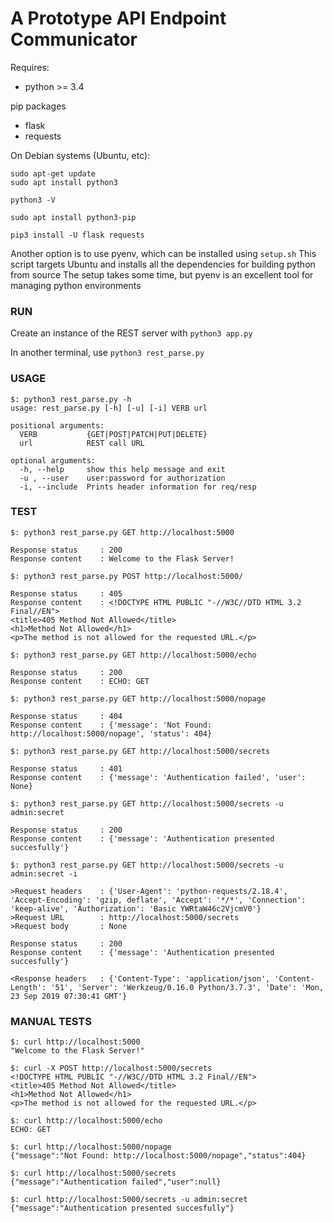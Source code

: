 # A Prototype API Endpoint Communicator

Requires:
- python >= 3.4

pip packages
- flask
- requests

On Debian systems (Ubuntu, etc):
```
sudo apt-get update
sudo apt install python3

python3 -V

sudo apt install python3-pip

pip3 install -U flask requests
```

Another option is to use pyenv, which can be installed using `setup.sh`
This script targets Ubuntu and installs all the dependencies for building python from source
The setup takes some time, but pyenv is an excellent tool for managing python environments

### RUN

Create an instance of the REST server with
`python3 app.py`

In another terminal, use 
`python3 rest_parse.py`

### USAGE
```
$: python3 rest_parse.py -h
usage: rest_parse.py [-h] [-u] [-i] VERB url

positional arguments:
  VERB           {GET|POST|PATCH|PUT|DELETE}
  url            REST call URL

optional arguments:
  -h, --help     show this help message and exit
  -u , --user    user:password for authorization
  -i, --include  Prints header information for req/resp
```

### TEST

```
$: python3 rest_parse.py GET http://localhost:5000

Response status     : 200
Response content    : Welcome to the Flask Server!

$: python3 rest_parse.py POST http://localhost:5000/

Response status     : 405
Response content    : <!DOCTYPE HTML PUBLIC "-//W3C//DTD HTML 3.2 Final//EN">
<title>405 Method Not Allowed</title>
<h1>Method Not Allowed</h1>
<p>The method is not allowed for the requested URL.</p>

$: python3 rest_parse.py GET http://localhost:5000/echo

Response status 	: 200
Response content	: ECHO: GET

$: python3 rest_parse.py GET http://localhost:5000/nopage

Response status 	: 404
Response content	: {'message': 'Not Found: http://localhost:5000/nopage', 'status': 404}

$: python3 rest_parse.py GET http://localhost:5000/secrets

Response status 	: 401
Response content	: {'message': 'Authentication failed', 'user': None}

$: python3 rest_parse.py GET http://localhost:5000/secrets -u admin:secret

Response status 	: 200
Response content	: {'message': 'Authentication presented succesfully'}

$: python3 rest_parse.py GET http://localhost:5000/secrets -u admin:secret -i

>Request headers    : {'User-Agent': 'python-requests/2.18.4', 'Accept-Encoding': 'gzip, deflate', 'Accept': '*/*', 'Connection': 'keep-alive', 'Authorization': 'Basic YWRtaW46c2VjcmV0'}
>Request URL        : http://localhost:5000/secrets
>Request body       : None

Response status     : 200
Response content    : {'message': 'Authentication presented succesfully'}

<Response headers   : {'Content-Type': 'application/json', 'Content-Length': '51', 'Server': 'Werkzeug/0.16.0 Python/3.7.3', 'Date': 'Mon, 23 Sep 2019 07:30:41 GMT'}
```

### MANUAL TESTS

```
$: curl http://localhost:5000
"Welcome to the Flask Server!"

$: curl -X POST http://localhost:5000/secrets
<!DOCTYPE HTML PUBLIC "-//W3C//DTD HTML 3.2 Final//EN">
<title>405 Method Not Allowed</title>
<h1>Method Not Allowed</h1>
<p>The method is not allowed for the requested URL.</p>

$: curl http://localhost:5000/echo
ECHO: GET

$: curl http://localhost:5000/nopage
{"message":"Not Found: http://localhost:5000/nopage","status":404}

$: curl http://localhost:5000/secrets
{"message":"Authentication failed","user":null}

$: curl http://localhost:5000/secrets -u admin:secret
{"message":"Authentication presented succesfully"}
```



